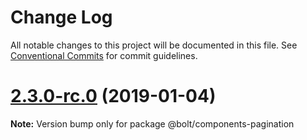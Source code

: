 # Change Log

All notable changes to this project will be documented in this file.
See [Conventional Commits](https://conventionalcommits.org) for commit guidelines.

# [2.3.0-rc.0](https://github.com/bolt-design-system/bolt/tree/master/packages/components/bolt-pagination/compare/v2.2.1...v2.3.0-rc.0) (2019-01-04)

**Note:** Version bump only for package @bolt/components-pagination
